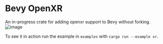 # Bevy OpenXR

An in-progress crate for adding openxr support to Bevy without forking. 
![image](https://github.com/awtterpip/bevy_openxr/assets/50841145/aa01fde4-7915-49b9-b486-ff61ce6d57a9)

To see it in action run the example in `examples` with `cargo run --example xr`.
